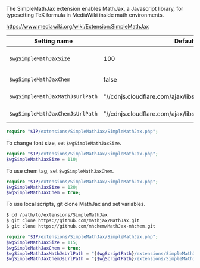 The SimpleMathJax extension enables MathJax, a Javascript library, for typesetting TeX formula in MediaWiki inside math environments.

https://www.mediawiki.org/wiki/Extension:SimpleMathJax


| Setting name                    | Default value                                       | Description                             |
| ------------------------------- | --------------------------------------------------- | --------------------------------------- |
| `$wgSimpleMathJaxSize`          | 100                                                 | The default font size for SimpleMathJax |
| `$wgSimpleMathJaxChem`          | false                                               | enable `<chem>` tag                         |
| `$wgSimpleMathJaxMathJsUrlPath` | "//cdnjs.cloudflare.com/ajax/libs/mathjax/2.7.1"                 | URL path of Math.js        |
| `$wgSimpleMathJaxChemJsUrlPath` | "//cdnjs.cloudflare.com/ajax/libs/mathjax/2.7.1/extensions/TeX"  | URL path of mhchem.js      |


```PHP
require "$IP/extensions/SimpleMathJax/SimpleMathJax.php";
```

To change font size, set `$wgSimpleMathJaxSize`.
```PHP
require "$IP/extensions/SimpleMathJax/SimpleMathJax.php";
$wgSimpleMathJaxSize = 110;
```

To use chem tag, set `$wgSimpleMathJaxChem`.
```PHP
require "$IP/extensions/SimpleMathJax/SimpleMathJax.php";
$wgSimpleMathJaxSize = 120;
$wgSimpleMathJaxChem = true;
```

To use local scripts, git clone MathJax and set variables.
```Bash
$ cd /path/to/extensions/SimpleMathJax
$ git clone https://github.com/mathjax/MathJax.git
$ git clone https://github.com/mhchem/MathJax-mhchem.git
```
```PHP
require "$IP/extensions/SimpleMathJax/SimpleMathJax.php";
$wgSimpleMathJaxSize = 115;
$wgSimpleMathJaxChem = true;
$wgSimpleMathJaxMathJsUrlPath = "{$wgScriptPath}/extensions/SimpleMathJax/MathJax";
$wgSimpleMathJaxChemJsUrlPath = "{$wgScriptPath}/extensions/SimpleMathJax/MathJax-mhchem";
```
